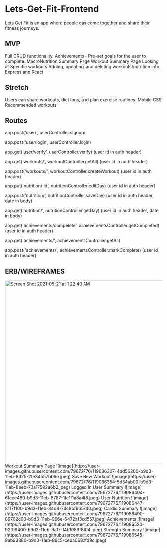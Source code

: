# Lets-Get-Fit-Frontend
Lets Get Fit is an app where people can come together and share their fitness journeys.

## MVP
Full CRUD functionality.
Achievements - Pre-set goals for the user to complete.
MacroNutrition Summary Page
Workout Summary Page
Looking at Specific workouts
Adding, updating, and deleting workouts/nutrition info.
Express and React

## Stretch
Users can share workouts, diet logs, and plan exercise routines.
Mobile CSS
Recommended workouts

## Routes
app.post(‘user/‘, userController.signup)

app.post(‘user/login’, userController.login)

app.get(‘user/verify’, userController.verify) (user id in auth header)

app.get(‘workouts/‘, workoutController.getAll) (user id in auth header)

app.post('workouts/', workoutController.createWorkout) (user id in auth header)

app.put('nutrition/:id', nutritionController.editDay) (user id in auth header)

app.post(‘nutrition/‘, nutritionController.saveDay) (user id in auth header, date in body)

app.get(‘nutrition/’, nutritionController.getDay) (user id in auth header, date in body)

app.get('achievements/compelete', achievementsController.getCompleted) (user id in auth header)

app.get('achievements/', achievementsController.getAll) 

app.post('achievements/', achievementsController.markComplete) (user id in auth header)

## ERB/WIREFRAMES
<img width="586" alt="Screen Shot 2021-05-21 at 1 22 40 AM" src="https://user-images.githubusercontent.com/79672776/119086282-431acd00-b9d3-11eb-8ed6-acd884e0a020.png">
Workout Summary Page
![image](https://user-images.githubusercontent.com/79672776/119086307-4dd56200-b9d3-11eb-8325-2fe34557bb6e.jpeg)
Save New Workout
![image](https://user-images.githubusercontent.com/79672776/119086354-5d54ab00-b9d3-11eb-8eeb-73a17592a6b2.jpeg)
Logged In User Summary
![image](https://user-images.githubusercontent.com/79672776/119086404-6fcee480-b9d3-11eb-8787-1fc1f1a8a4f8.jpeg)
User Nutrition
![image](https://user-images.githubusercontent.com/79672776/119086447-8117f100-b9d3-11eb-84d4-74c8bf9b5740.jpeg)
Cardio Summary
![image](https://user-images.githubusercontent.com/79672776/119086490-89702c00-b9d3-11eb-966e-6472af3dd557.jpeg)
Achievements
![image](https://user-images.githubusercontent.com/79672776/119086520-92f99400-b9d3-11eb-9a17-f4b1089f8104.jpeg)
Strength Summary
![image](https://user-images.githubusercontent.com/79672776/119086545-9ab93880-b9d3-11eb-89c5-ceba0682fd9c.jpeg)

